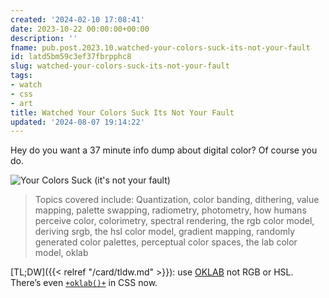 ```yaml
---
created: '2024-02-10 17:08:41'
date: 2023-10-22 00:00:00+00:00
description: ''
fname: pub.post.2023.10.watched-your-colors-suck-its-not-your-fault
id: latd5bm59c3ef37fbrpphc8
slug: watched-your-colors-suck-its-not-your-fault
tags:
- watch
- css
- art
title: Watched Your Colors Suck Its Not Your Fault
updated: '2024-08-07 19:14:22'
---
```


Hey do you want a 37 minute info dump about digital color? Of course you do.

![Your Colors Suck (it's not your fault)](https://www.youtube.com/watch?v=fv-wlo8yVhk)

> Topics covered include: Quantization, color banding, dithering, value mapping, palette swapping, radiometry, photometry, how humans perceive color, colorimetry, spectral rendering, the rgb color model, deriving srgb, the hsl color model, gradient mapping, randomly generated color palettes, perceptual color spaces, the lab color model, oklab

[TL;DW]({{< relref "/card/tldw.md" >}}): use [OKLAB](https://bottosson.github.io/posts/oklab/) not RGB or HSL. There’s even [`+oklab()+`](https://developer.mozilla.org/en-US/docs/Web/CSS/color_value/oklab) in CSS now.